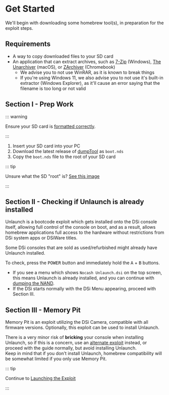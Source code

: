 # Get Started

We'll begin with downloading some homebrew tool(s), in preparation for the exploit steps.

## Requirements

- A way to copy downloaded files to your SD card
- An application that can extract archives, such as [7-Zip](https://www.7-zip.org/) (Windows), [The Unarchiver](https://apps.apple.com/us/app/the-unarchiver/id425424353) (macOS), or [ZArchiver](https://play.google.com/store/apps/details?id=ru.zdevs.zarchiver) (Chromebook)
    - We advise you to not use WinRAR, as it is known to break things
    - If you're using Windows 11, we also advise you to not use it's built-in extractor (Windows Explorer), as it'll cause an error saying that the filename is too long or not valid

## Section I - Prep Work

::: warning

Ensure your SD card is [formatted correctly](sd-card-setup.html).

:::

1. Insert your SD card into your PC
1. Download the latest release of [dumpTool](https://dsi.cfw.guide/assets/files/dumptool/boot.nds) as `boot.nds`
1. Copy the `boot.nds` file to the root of your SD card

::: tip

Unsure what the SD "root" is? [See this image](/assets/images/sdroot/en_US.png)

:::


## Section II - Checking if Unlaunch is already installed

Unlaunch is a bootcode exploit which gets installed onto the DSi console itself, allowing full control of the console on boot, and as a result, allows homebrew applications full access to the hardware without restrictions from DSi system apps or DSiWare titles.

Some DSi consoles that are sold as used/refurbished might already have Unlaunch installed.

To check, press the <kbd class="face">POWER</kbd> button and immediately hold the <kbd class="face">A</kbd> + <kbd class="face">B</kbd> buttons.
- If you see a menu which shows `Nocash Unlaunch.dsi` on the top screen, this means Unlaunch is already installed, and you can continue with [dumping the NAND](dumping-nand.html).
- If the DSi starts normally with the DSi Menu appearing, proceed with Section III.


## Section III - Memory Pit

Memory Pit is an exploit utilizing the DSi Camera, compatible with all firmware versions. Optionally, this exploit can be used to install Unlaunch.

There is a very minor risk of **bricking** your console when installing Unlaunch, so if this is a concern, use an [alternate exploit](alternate-exploits.html) instead, or proceed with the guide normally, but avoid installing Unlaunch.     
Keep in mind that if you don't install Unlaunch, homebrew compatibility will be somewhat limited if you only use Memory Pit.

::: tip

Continue to [Launching the Exploit](launching-the-exploit.html)

:::
